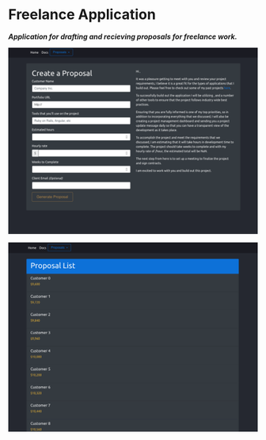 # Freelance Application
**_Application for drafting and recieving proposals for freelance work._**

![Screenshot](freelance.png)

![Screenshot](freelance2.png)
